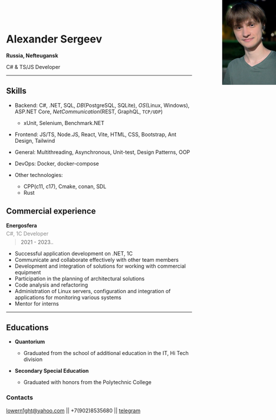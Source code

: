 <img src=".resources/me.png" alt="me" style="position: absolute; height: 230px; top: 0; right: 0" align="right"/>

# Alexander Sergeev

**Russia, Nefteugansk**

<span style="font-size: 14px; line-height: 0">
  C# & TS/JS Developer
</span>

---


## Skills

- Backend: C#, .NET, SQL, _DB_(PostgreSQL, SQLite), _OS_(Linux, Windows), ASP.NET Core, _NetCommunication_(REST, GraphQL, `TCP/UDP`)
  - xUnit, Selenium, Benchmark.NET
  
- Frontend: JS/TS, Node.JS, React, Vite, HTML, CSS, Bootstrap, Ant Design, Tailwind
- General:  Multithreading, Asynchronous, Unit-test, Design Patterns, OOP
- DevOps: Docker, docker-compose

- Other technologies: 
  - CPP(c11, c17), Cmake, conan, SDL
  - Rust

## Commercial experience

<span style="font-size: 14px; line-height: 0">
  <strong>Energosfera</strong>
  <p style="opacity: 0.5; line-height: 0">C#, 1C Developer</p>
</span>

> 2021 - 2023..

- Successful application development on .NET, 1C
- Communicate and collaborate effectively with other team members
- Development and integration of solutions for working with commercial equipment
- Participation in the planning of architectural solutions
- Code analysis and refactoring
- Administration of Linux servers, configuration and integration of applications for monitoring various systems
- Mentor for interns

---

## Educations

* **Quantorium**
   - Graduated from the school of additional education in the IT, Hi Tech division


* **Secondary Special Education**
  - Graduated with honors from the Polytechnic College


### Contacts

[lowern1ght@yahoo.com](mailto:lowern1ght@yahoo.com) || +7(902)8535680 || [telegram](https://t.me/lowern1ght)